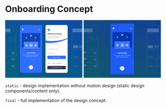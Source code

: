 # Onboarding Concept
<img src="../assets/onboarding-concept-static.png" alt="Onboarding Concept Static" width="250">
<img src="../assets/onboarding-concept.gif" alt="Onboarding Concept" width="250">

`static` - design implementation without motion design (static design components/content only).

`final` - full implementation of the design concept.